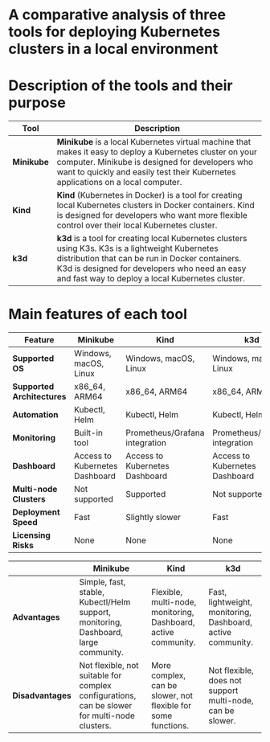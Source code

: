 # A comparative analysis of three tools for deploying Kubernetes clusters in a local environment

# Description of the tools and their purpose

| Tool | Description |
|------|-------------|
| **Minikube** | **Minikube** is a local Kubernetes virtual machine that makes it easy to deploy a Kubernetes cluster on your computer. Minikube is designed for developers who want to quickly and easily test their Kubernetes applications on a local computer. |
| **Kind** | **Kind** (Kubernetes in Docker) is a tool for creating local Kubernetes clusters in Docker containers. Kind is designed for developers who want more flexible control over their local Kubernetes cluster. |
| **k3d** | **k3d** is a tool for creating local Kubernetes clusters using K3s. K3s is a lightweight Kubernetes distribution that can be run in Docker containers. K3d is designed for developers who need an easy and fast way to deploy a local Kubernetes cluster. |

# Main features of each tool

| Feature | Minikube | Kind | k3d |
|------|-----------|-----------|-------------|
| **Supported OS** | Windows, macOS, Linux | Windows, macOS, Linux | Windows, macOS, Linux |
| **Supported Architectures** | x86_64, ARM64 |  x86_64, ARM64 |  x86_64, ARM64 |
| **Automation** | Kubectl, Helm | Kubectl, Helm | Kubectl, Helm |
| **Monitoring** | Built-in tool | Prometheus/Grafana integration | Prometheus/Grafana integration |
| **Dashboard** | Access to Kubernetes Dashboard | Access to Kubernetes Dashboard | Access to Kubernetes Dashboard |
| **Multi-node Clusters** | Not supported | Supported | Not supported |
| **Deployment Speed** | Fast | Slightly slower | Fast |
| **Licensing Risks** | None | None | None |

|  | Minikube | Kind | k3d |
|------|-----------|-----------|-------------|
| **Advantages** | Simple, fast, stable, Kubectl/Helm support, monitoring, Dashboard, large community. | Flexible, multi-node, monitoring, Dashboard, active community. | Fast, lightweight, monitoring, Dashboard, active community. |
| **Disadvantages** | Not flexible, not suitable for complex configurations, can be slower for multi-node clusters. |  More complex, can be slower, not flexible for some functions. |  Not flexible, does not support multi-node, can be slower. |

